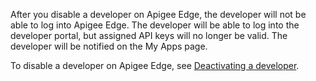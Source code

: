 After you disable a developer on Apigee Edge, the developer will not be able to log into Apigee Edge. The developer will be able to log into the developer portal, but assigned API keys will no longer be valid. The developer will be notified on the My Apps page.

To disable a developer on Apigee Edge, see [Deactivating a developer](https://docs.apigee.com/api-platform/publish/adding-developers-your-api-product#deactivatingadeveloper).